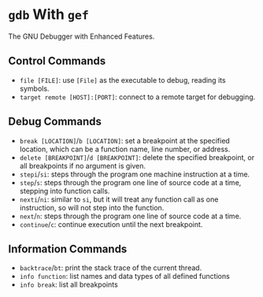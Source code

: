 # `gdb` With `gef`

The GNU Debugger with Enhanced Features.

## Control Commands

- `file [FILE]`: use `[File]` as the executable to debug, reading its symbols.
- `target remote [HOST]:[PORT]`: connect to a remote target for debugging.

## Debug Commands

- `break [LOCATION]`/`b [LOCATION]`: set a breakpoint at the specified location,
  which can be a function name, line number, or address.
- `delete [BREAKPOINT]`/`d [BREAKPOINT]`: delete the specified breakpoint, or all
  breakpoints if no argument is given.
- `stepi`/`si`: steps through the program one machine instruction at a time.
- `step`/`s`: steps through the program one line of source code at a time,
  stepping into function calls.
- `nexti`/`ni`: similar to `si`, but it will treat any function call as one
  instruction, so will not step into the function.
- `next`/`n`: steps through the program one line of source code at a time.
- `continue`/`c`: continue execution until the next breakpoint.

## Information Commands

- `backtrace`/`bt`: print the stack trace of the current thread.
- `info function`: list names and data types of all defined functions
- `info break`: list all breakpoints
